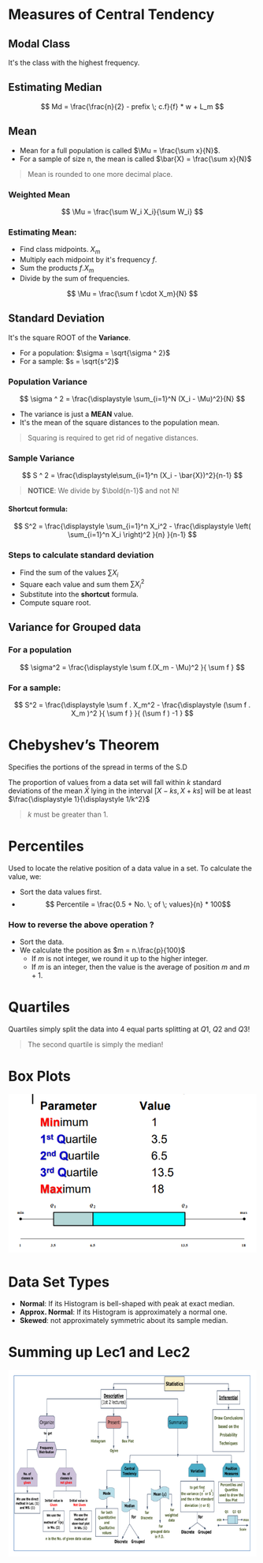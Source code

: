 # Measures of Central Tendency

## Modal Class
It's the class with the highest frequency.

## Estimating Median
$$ Md = \frac{\frac{n}{2} - prefix \; c.f}{f} * w + L_m $$

## Mean
- Mean for a full population is called $\Mu = \frac{\sum x}{N}$.
- For a sample of size n, the mean is called $\bar{X} = \frac{\sum x}{N}$

> Mean is rounded to one more decimal place.

### Weighted Mean
$$ \Mu = \frac{\sum W_i X_i}{\sum W_i} $$

### Estimating Mean: 
- Find class midpoints. $X_m$
- Multiply each midpoint by it's frequency $f$.
- Sum the products $f.X_m$
- Divide by the sum of frequencies.

$$ \Mu = \frac{\sum f \cdot X_m}{N} $$

## Standard Deviation
It's the square ROOT of the **Variance**.
- For a population: $\sigma = \sqrt{\sigma ^ 2}$
- For a sample: $s = \sqrt{s^2}$

### Population Variance
$$ \sigma ^ 2 = \frac{\displaystyle \sum_{i=1}^N (X_i - \Mu)^2}{N} $$
- The variance is just a **MEAN** value.
- It's the mean of the square distances to the population mean.
> Squaring is required to get rid of negative distances.

### Sample Variance
$$ S ^ 2 = \frac{\displaystyle\sum_{i=1}^n (X_i - \bar{X})^2}{n-1} $$

> **NOTICE**: We divide by $\bold{n-1}$ and not N!

#### Shortcut formula: 
$$ S^2 = \frac{\displaystyle
    \sum_{i=1}^n X_i^2 -
    \frac{\displaystyle
        \left( \sum_{i=1}^n X_i \right)^2
    }{n}
}{n-1} $$

### Steps to calculate standard deviation
- Find the sum of the values $\sum X_i$
- Square each value and sum them $\sum X_i^2$
- Substitute into the **shortcut** formula.
- Compute square root.

## Variance for Grouped data
### For a population
$$
    \sigma^2 = \frac{\displaystyle
        \sum f.(X_m - \Mu)^2
    }{
        \sum f
    }
$$

### For a sample: 
$$ S^2 = \frac{\displaystyle
    \sum f . X_m^2 - \frac{\displaystyle
            (\sum f . X_m )^2
        }{
            \sum f
        }
    }{
        (\sum f ) -1
    }
$$

# Chebyshev’s Theorem
Specifies the portions of the spread in terms of the S.D

The proportion of values from a data set will fall within $k$ standard deviations of the mean $\bar{X}$ lying in the interval $[X-ks, X+ks]$ will be at least $\frac{\displaystyle 1}{\displaystyle 1/k^2}$

> $k$ must be greater than 1.

# Percentiles
Used to locate the relative position of a data value in a set.
To calculate the value, we: 
- Sort the data values first.
- $$ Percentile = \frac{0.5 + No. \; of \; values}{n} * 100$$

### How to reverse the above operation ?
- Sort the data.
- We calculate the position as $m = n.\frac{p}{100}$
  - If $m$ is not integer, we round it up to the higher integer.
  - If $m$ is an integer, then the value is the average of position $m$ and $m+1$.

# Quartiles
Quartiles simply split the data into 4 equal parts splitting at $Q1$, $Q2$ and $Q3$!

> The second quartile is simply the median!

# Box Plots
![picture 1](assets/lecture2-boxplots.png)  

# Data Set Types
- **Normal**: If its Histogram is bell-shaped with peak at exact median.
- **Approx. Normal**: If its Histogram is approximately a normal one.
- **Skewed**: not approximately symmetric about its sample median.

# Summing up Lec1 and Lec2
![picture 2](assets/lecture2-lec1andlec2.png)  
